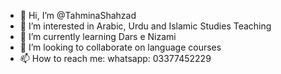 - 👋 Hi, I’m @TahminaShahzad
- 👀 I’m interested in Arabic, Urdu and Islamic Studies Teaching
- 🌱 I’m currently learning Dars e Nizami
- 💞️ I’m looking to collaborate on language courses
- 📫 How to reach me: whatsapp:  03377452229

<!---
TahminaShahzad/TahminaShahzad is a ✨ special ✨ repository because its `README.md` (this file) appears on your GitHub profile.
You can click the Preview link to take a look at your changes.
--->
